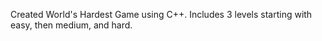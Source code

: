 Created World's Hardest Game using C++. Includes 3 levels starting with easy, then medium, and hard.
